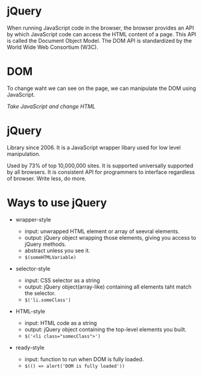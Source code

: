 # jQuery

When running JavaScript code in the browser, the browser provides an API by which JavaScript code can access the HTML content of a page. This API is called the Document Object Model. The DOM API is standardized by the World Wide Web Consortium (W3C).

# DOM

To change waht we can see on the page, we can manipulate the DOM using JavaScript.

_Take JavaScript and change HTML_

# jQuery

Library since 2006. It is a JavaScript wrapper libary used for low level manipulation.

Used by 73% of top 10,000,000 sites. It is supported universally supported by all browsers. It is consistent API for programmers to interface regardless of browser. Write less, do more.

# Ways to use jQuery

- wrapper-style
  - input: unwrapped HTML element or array of seevral elements.
  - output: jQuery object wrapping those elements, giving you access to jQuery methods.
  - abstract unless you see it.
  - `$(someHTMLVariable)`

- selector-style
  - input: CSS selector as a string
  - output: jQuery object(array-like) containing all elements taht match the selector.
  - `$('li.someClass')`

- HTML-style
  - input: HTML code as a string
  - output: jQuery object containing the top-level elements you built.
  - `$('<li class="somecClass">')`

- ready-style
  - input: function to run when DOM is fully loaded.
  - `$(() => alert('DOM is fully loaded'))`
